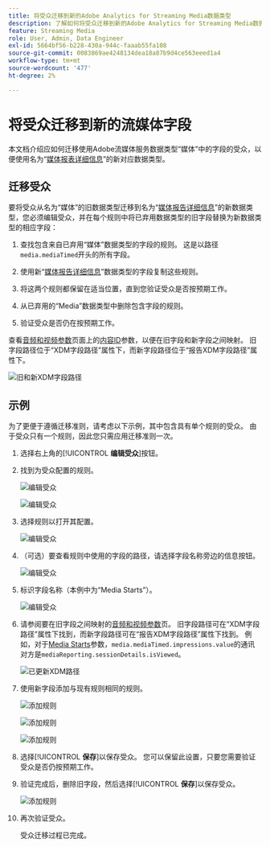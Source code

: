 ```yaml
---
title: 将受众迁移到新的Adobe Analytics for Streaming Media数据类型
description: 了解如何将受众迁移到新的Adobe Analytics for Streaming Media数据类型
feature: Streaming Media
role: User, Admin, Data Engineer
exl-id: 5664bf56-b228-430a-944c-faaab55fa108
source-git-commit: 0083869ae4248134dea18a87b9d4ce563eeed1a4
workflow-type: tm+mt
source-wordcount: '477'
ht-degree: 2%

---
```


# 将受众迁移到新的流媒体字段

本文档介绍应如何迁移使用Adobe流媒体服务数据类型“媒体”中的字段的受众，以便使用名为“[媒体报表详细信息](https://experienceleague.adobe.com/zh-hans/docs/experience-platform/xdm/data-types/media-reporting-details)”的新对应数据类型。

## 迁移受众

要将受众从名为“媒体”的旧数据类型迁移到名为“[媒体报告详细信息](https://experienceleague.adobe.com/zh-hans/docs/experience-platform/xdm/data-types/media-reporting-details)”的新数据类型，您必须编辑受众，并在每个规则中将已弃用数据类型的旧字段替换为新数据类型的相应字段：

1. 查找包含来自已弃用“媒体”数据类型的字段的规则。 这是以路径`media.mediaTimed`开头的所有字段。

1. 使用新“[媒体报告详细信息](https://experienceleague.adobe.com/zh-hans/docs/experience-platform/xdm/data-types/media-reporting-details)”数据类型的字段复制这些规则。

1. 将这两个规则都保留在适当位置，直到您验证受众是否按预期工作。

1. 从已弃用的“Media”数据类型中删除包含字段的规则。

1. 验证受众是否仍在按预期工作。

查看[音频和视频参数](https://experienceleague.adobe.com/zh-hans/docs/media-analytics/using/implementation/variables/audio-video-parameters#content-id)页面上的[内容ID](https://experienceleague.adobe.com/zh-hans/docs/media-analytics/using/implementation/variables/audio-video-parameters)参数，以便在旧字段和新字段之间映射。 旧字段路径位于“XDM字段路径”属性下，而新字段路径位于“报告XDM字段路径”属性下。

![旧和新XDM字段路径](assets/field-paths-updated.jpeg)

## 示例

为了更便于遵循迁移准则，请考虑以下示例，其中包含具有单个规则的受众。 由于受众只有一个规则，因此您只需应用迁移准则一次。

1. 选择右上角的&#x200B;[!UICONTROL **编辑受众**]&#x200B;按钮。

1. 找到为受众配置的规则。

   ![编辑受众](assets/audience-edit.jpeg)

   ![编辑受众](assets/audience-edit2.jpeg)

1. 选择规则以打开其配置。

   ![编辑受众](assets/audience-edit3.jpeg)

1. （可选）要查看规则中使用的字段的路径，请选择字段名称旁边的信息按钮。

   ![编辑受众](assets/audience-edit4.jpeg)

1. 标识字段名称（本例中为“Media Starts”）。

   ![编辑受众](assets/audience-edit5.jpeg)

1. 请参阅要在旧字段之间映射的[音频和视频参数](https://experienceleague.adobe.com/zh-hans/docs/media-analytics/using/implementation/variables/audio-video-parameters)页。 旧字段路径可在“XDM字段路径”属性下找到，而新字段路径可在“报告XDM字段路径”属性下找到。 例如，对于[Media Starts](https://experienceleague.adobe.com/zh-hans/docs/media-analytics/using/implementation/variables/audio-video-parameters#media-starts)参数，`media.mediaTimed.impressions.value`的通讯对方是`mediaReporting.sessionDetails.isViewed`。

   ![已更新XDM路径](assets/updated-xdm-path.jpeg)

1. 使用新字段添加与现有规则相同的规则。

   ![添加规则](assets/add-rule.jpeg)

   ![添加规则](assets/add-rule2.jpeg)

   ![添加规则](assets/add-rule3.jpeg)

1. 选择&#x200B;[!UICONTROL **保存**]&#x200B;以保存受众。 您可以保留此设置，只要您需要验证受众是否仍按预期工作。

1. 验证完成后，删除旧字段，然后选择&#x200B;[!UICONTROL **保存**]&#x200B;以保存受众。

   ![添加规则](assets/add-rule4.jpeg)

1. 再次验证受众。

   受众迁移过程已完成。
